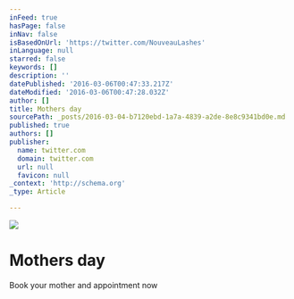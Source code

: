 ```yaml
---
inFeed: true
hasPage: false
inNav: false
isBasedOnUrl: 'https://twitter.com/NouveauLashes'
inLanguage: null
starred: false
keywords: []
description: ''
datePublished: '2016-03-06T00:47:33.217Z'
dateModified: '2016-03-06T00:47:28.032Z'
author: []
title: Mothers day
sourcePath: _posts/2016-03-04-b7120ebd-1a7a-4839-a2de-8e8c9341bd0e.md
published: true
authors: []
publisher:
  name: twitter.com
  domain: twitter.com
  url: null
  favicon: null
_context: 'http://schema.org'
_type: Article

---
```

![](https://s3-us-west-2.amazonaws.com/the-grid-img/p/67b0f3f68b772903c556b4d4103bf08f506bb121.jpg)

# Mothers day

Book your mother and appointment now
